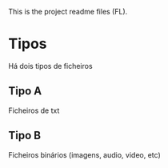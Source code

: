 This is the project readme files (FL).

# Tipos 
Há dois tipos de ficheiros


## Tipo A
Ficheiros de txt


## Tipo B
Ficheiros binários (imagens, audio, video, etc)

